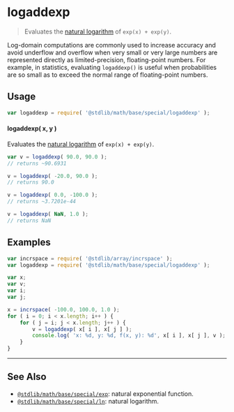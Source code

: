 <!--

@license Apache-2.0

Copyright (c) 2018 The Stdlib Authors.

Licensed under the Apache License, Version 2.0 (the "License");
you may not use this file except in compliance with the License.
You may obtain a copy of the License at

   http://www.apache.org/licenses/LICENSE-2.0

Unless required by applicable law or agreed to in writing, software
distributed under the License is distributed on an "AS IS" BASIS,
WITHOUT WARRANTIES OR CONDITIONS OF ANY KIND, either express or implied.
See the License for the specific language governing permissions and
limitations under the License.

-->

# logaddexp

> Evaluates the [natural logarithm][@stdlib/math/base/special/ln] of `exp(x) + exp(y)`.

<section class="intro">

Log-domain computations are commonly used to increase accuracy and avoid underflow and overflow when very small or very large numbers are represented directly as limited-precision, floating-point numbers. For example, in statistics, evaluating `logaddexp()` is useful when probabilities are so small as to exceed the normal range of floating-point numbers.

</section>

<section class="usage">

## Usage

```javascript
var logaddexp = require( '@stdlib/math/base/special/logaddexp' );
```

#### logaddexp( x, y )

Evaluates the [natural logarithm][@stdlib/math/base/special/ln] of `exp(x) + exp(y)`.

```javascript
var v = logaddexp( 90.0, 90.0 );
// returns ~90.6931

v = logaddexp( -20.0, 90.0 );
// returns 90.0

v = logaddexp( 0.0, -100.0 );
// returns ~3.7201e-44

v = logaddexp( NaN, 1.0 );
// returns NaN
```

</section>

<!-- /.usage -->

<section class="examples">

## Examples

<!-- eslint no-undef: "error" -->

```javascript
var incrspace = require( '@stdlib/array/incrspace' );
var logaddexp = require( '@stdlib/math/base/special/logaddexp' );

var x;
var v;
var i;
var j;

x = incrspace( -100.0, 100.0, 1.0 );
for ( i = 0; i < x.length; i++ ) {
    for ( j = i; j < x.length; j++ ) {
        v = logaddexp( x[ i ], x[ j ] );
        console.log( 'x: %d, y: %d, f(x, y): %d', x[ i ], x[ j ], v );
    }
}
```

</section>

<!-- /.examples -->

<!-- Section for related `stdlib` packages. Do not manually edit this section, as it is automatically populated. -->

<section class="related">

* * *

## See Also

-   <span class="package-name">[`@stdlib/math/base/special/exp`][@stdlib/math/base/special/exp]</span><span class="delimiter">: </span><span class="description">natural exponential function.</span>
-   <span class="package-name">[`@stdlib/math/base/special/ln`][@stdlib/math/base/special/ln]</span><span class="delimiter">: </span><span class="description">natural logarithm.</span>

</section>

<!-- /.related -->

<!-- Section for all links. Make sure to keep an empty line after the `section` element and another before the `/section` close. -->

<section class="links">

<!-- <related-links> -->

[@stdlib/math/base/special/exp]: https://github.com/stdlib-js/stdlib/tree/develop/lib/node_modules/%40stdlib/math/base/special/exp

[@stdlib/math/base/special/ln]: https://github.com/stdlib-js/stdlib/tree/develop/lib/node_modules/%40stdlib/math/base/special/ln

<!-- </related-links> -->

</section>

<!-- /.links -->
